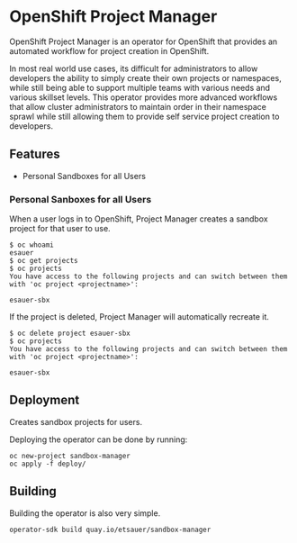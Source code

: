 # OpenShift Project Manager

OpenShift Project Manager is an operator for OpenShift that provides an automated workflow for project creation in OpenShift.

In most real world use cases, its difficult for administrators to allow developers the ability to simply create their own projects or namespaces, while still being able to support multiple teams with various needs and various skillset levels. This operator provides more advanced workflows that allow cluster administrators to maintain order in their namespace sprawl while still allowing them to provide self service project creation to developers.

## Features

- Personal Sandboxes for all Users

### Personal Sanboxes for all Users

When a user logs in to OpenShift, Project Manager creates a sandbox project for that user to use.

    $ oc whoami
    esauer
    $ oc get projects
    $ oc projects
    You have access to the following projects and can switch between them with 'oc project <projectname>':

    esauer-sbx

If the project is deleted, Project Manager will automatically recreate it.

    $ oc delete project esauer-sbx
    $ oc projects
    You have access to the following projects and can switch between them with 'oc project <projectname>':

    esauer-sbx

## Deployment

Creates sandbox projects for users.

Deploying the operator can be done by running:

    oc new-project sandbox-manager
    oc apply -f deploy/

## Building

Building the operator is also very simple.

    operator-sdk build quay.io/etsauer/sandbox-manager
